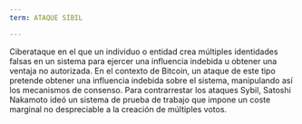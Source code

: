 ```yaml
---
term: ATAQUE SÍBIL

---
```

Ciberataque en el que un individuo o entidad crea múltiples identidades falsas en un sistema para ejercer una influencia indebida u obtener una ventaja no autorizada. En el contexto de Bitcoin, un ataque de este tipo pretende obtener una influencia indebida sobre el sistema, manipulando así los mecanismos de consenso. Para contrarrestar los ataques Sybil, Satoshi Nakamoto ideó un sistema de prueba de trabajo que impone un coste marginal no despreciable a la creación de múltiples votos.